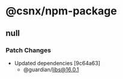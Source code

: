 # @csnx/npm-package

## null

### Patch Changes

- Updated dependencies [9c64a63]
  - @guardian/libs@16.0.1
